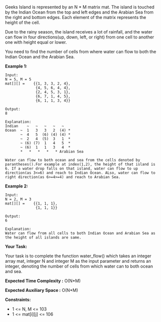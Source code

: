 Geeks Island is represented by an N * M matrix mat. The island is touched by the Indian Ocean from the top and left
edges and the Arabian Sea from the right and bottom edges. Each element of the matrix represents the height of the cell.

Due to the rainy season, the island receives a lot of rainfall, and the water can flow in four directions(up, down,
left, or right) from one cell to another one with height equal or lower.

You need to find the number of cells from where water can flow to both the Indian Ocean and the Arabian Sea.

**Example 1:**

~~~
Input:
N = 5, M = 5
mat[][] =    {{1, 3, 3, 2, 4},
              {4, 5, 6, 4, 4},
              {2, 4, 5, 3, 1},
              {6, 7, 1, 4, 5},
              {6, 1, 1, 3, 4}}

Output:
8

Explanation:
Indian    ~   ~   ~   ~   ~
Ocean  ~  1   3   3   2  (4) *
       ~  4   5  (6) (4) (4) *
       ~  2   4  (5)  3   1  *
       ~ (6) (7)  1   4   5  *
       ~ (6)  1   1   3   4  *
       *   *   *   *   * Arabian Sea

Water can flow to both ocean and sea from the cells denoted by parantheses().For example at index(1,2), the height of that island is 6. If a water drop falls on that island, water can flow to up direction(as 3<=6) and reach to Indian Ocean. ALso, water can flow to right direction(as 6>=4>=4) and reach to Arabian Sea.
~~~

**Example 2:**

~~~
Input:
N = 2, M = 3
mat[][] =    {{1, 1, 1},
              {1, 1, 1}}

Output:
6

Explanation:
Water can flow from all cells to both Indian Ocean and Arabian Sea as the height of all islands are same.
~~~

**Your Task:**

Your task is to complete the function water_flow() which takes an integer array mat, integer N and integer M as the
input parameter and returns an integer, denoting the number of cells from which water can to both ocean and sea.

**Expected Time Complexity :** O(N*M)

**Expected Auxiliary Space :** O(N*M)

**Constraints:**

- 1 <= N, M <= 103
- 1 <= mat[i][j] <= 106
